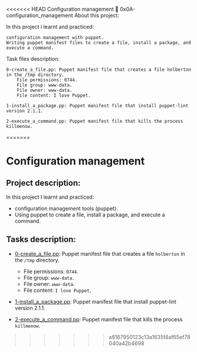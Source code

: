 <<<<<<< HEAD
Configuration management 📃 0x0A-configuration_management
About this project:

In this project i learnt and practiced:

    configuration management with puppet.
    Writing puppet manifest files to create a file, install a package, and execute a command.

Task files description:

    0-create_a_file.pp: Puppet manifest file that creates a file holberton in the /tmp directory.
        File permissions: 0744.
        File group: www-data.
        File owner: www-data.
        File content: I love Puppet.

    1-install_a_package.pp: Puppet manifest file that install puppet-lint version 2.1.1.

    2-execute_a_command.pp: Puppet manifest file that kills the process killmenow.
=======
# Configuration management
## Project description:
In this project I learnt and practiced:
- configuration management tools (puppet).
- Using puppet to create a file, install a
  package, and execute a command.

## Tasks description:

* [0-create_a_file.pp](./0-create_a_file.pp): Puppet manifest file that
  creates a file `holberton` in the `/tmp` directory.
    * File permissions: `0744`.
    * File group: `www-data`.
    * File owner: `www-data`.
    * File content: `I love Puppet`.

* [1-install_a_package.pp](./1-install_a_package.pp): Puppet manifest file
  that install puppet-lint version 2.1.1.

* [2-execute_a_command.pp](./2-execute_a_command.pp): Puppet manifest file
  that kills the process `killmenow`.
>>>>>>> a8167950123c13a1635f4af65ef78040a42b4698
